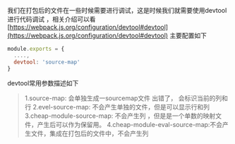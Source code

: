 我们在打包后的文件在一些时候需要进行调试，这是时候我们就需要使用devtool进行代码调试 ，相关介绍可以看[https://webpack.js.org/configuration/devtool#devtool](https://webpack.js.org/configuration/devtool#devtool)
主要配置如下
```javascript
module.exports = {
  ....,
  devtool: 'source-map' 
}
```
devtool常用参数描述如下
> 1.source-map: 会单独生成一sourcemap文件 出错了， 会标识当前的列和行
> 2.evel-source-map: 不会产生单独的文件，但是可以显示行和列
> 3.cheap-module-source-map: 不会产生列 ，但是是一个单数的映射文件，产生后可以作为保留用。
> 4.cheap-module-eval-source-map:不会产生文件，集成在打包后的文件中，不会产生列

